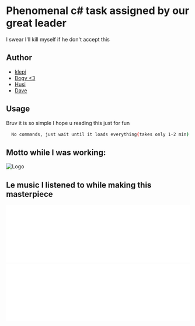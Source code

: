 
# Phenomenal c# task assigned by our great leader

I swear I'll kill myself if he don't accept this


## Author

- [klepi](https://github.com/Adklps)
- [Bogy <3](https://github.com/hubertaron)
- [Husi](https://github.com/KoromHusi)
- [Dave](https://github.com/dancsikdavid)
  
  


## Usage

Bruv it is so simple I hope u reading this just for fun

```bash
  No commands, just wait until it loads everything(takes only 1-2 min)
```

## Motto while I was working:
![Logo](https://www.boredpanda.com/blog/wp-content/uploads/2022/04/raccoon-memes-instagram-624ae8c78c21d__700.jpg)

## Le music I listened to while making this masterpiece
[![song](https://github.com/Adklps/Taxireborn/blob/main/assets/view%20(1).svg?raw=true)](https://open.spotify.com/track/2aEuA8PSqLa17Y4hKPj5rr?si=41c016acc40a4660)
[![song](https://github.com/Adklps/Taxireborn/blob/main/assets/view%20(2).svg?raw=true)](https://open.spotify.com/track/7GmA9hDInGKV4hH0pvuvcC?si=c1feaf7e4a1f4e35)

